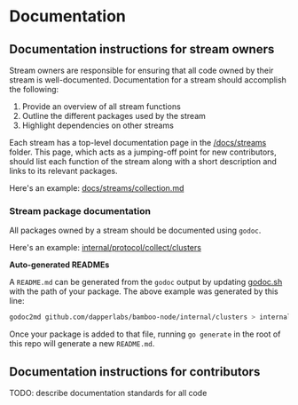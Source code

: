 # Documentation

## Documentation instructions for stream owners

Stream owners are responsible for ensuring that all code owned by their stream is well-documented. Documentation for a stream should accomplish the following:

1. Provide an overview of all stream functions
2. Outline the different packages used by the stream
3. Highlight dependencies on other streams

Each stream has a top-level documentation page in the [/docs/streams](streams) folder. This page, which acts as a jumping-off point for new contributors, should list each function of the stream along with a short description and links to its relevant packages.

Here's an example: [docs/streams/collection.md](streams/collection.md)
### Stream package documentation 

All packages owned by a stream should be documented using `godoc`.

Here's an example: [internal/protocol/collect/clusters](/internal/protocol/collect/clusters)

**Auto-generated READMEs**

A `README.md` can be generated from the `godoc` output by updating [godoc.sh](/godoc.sh) with the path of your package. The above example was generated by this line:

```bash
godoc2md github.com/dapperlabs/bamboo-node/internal/clusters > internal/clusters/README.md
```

Once your package is added to that file, running `go generate` in the root of this repo will generate a new `README.md`.

## Documentation instructions for contributors

TODO: describe documentation standards for all code
